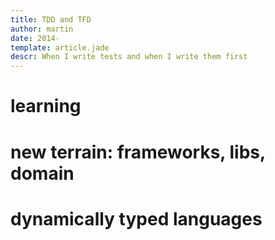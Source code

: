 ```yaml
---
title: TDD and TFD
author: martin
date: 2014-
template: article.jade
descr: When I write tests and when I write them first
---
```

  # learning
  # new terrain: frameworks, libs, domain
  # dynamically typed languages
